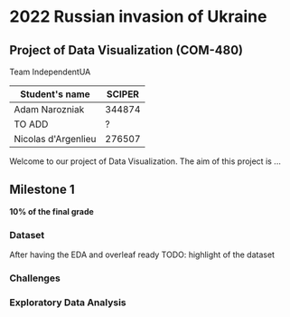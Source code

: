# 2022 Russian invasion of Ukraine
## Project of Data Visualization (COM-480)
Team IndependentUA

| Student's name | SCIPER |
|----------------|--------|
| Adam Narozniak | 344874 |
| TO ADD         | ?      |
| Nicolas d'Argenlieu| 276507 |

Welcome to our project of Data Visualization. The aim of this project is ...


## Milestone 1
**10% of the final grade**

### Dataset
After having the EDA and overleaf ready TODO: highlight of the dataset

### Challenges


### Exploratory Data Analysis